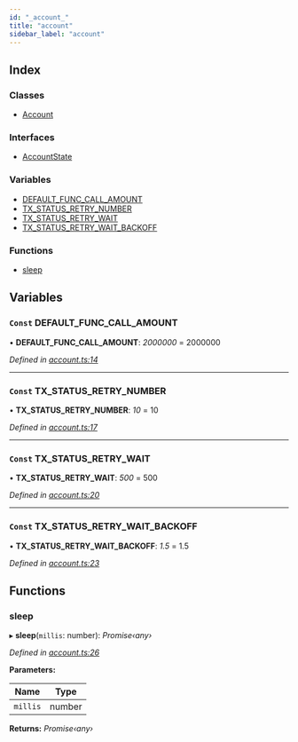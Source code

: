```yaml
---
id: "_account_"
title: "account"
sidebar_label: "account"
---
```


## Index

### Classes

* [Account](../classes/_account_.account.md)

### Interfaces

* [AccountState](../interfaces/_account_.accountstate.md)

### Variables

* [DEFAULT_FUNC_CALL_AMOUNT](_account_.md#const-default_func_call_amount)
* [TX_STATUS_RETRY_NUMBER](_account_.md#const-tx_status_retry_number)
* [TX_STATUS_RETRY_WAIT](_account_.md#const-tx_status_retry_wait)
* [TX_STATUS_RETRY_WAIT_BACKOFF](_account_.md#const-tx_status_retry_wait_backoff)

### Functions

* [sleep](_account_.md#sleep)

## Variables

### `Const` DEFAULT_FUNC_CALL_AMOUNT

• **DEFAULT_FUNC_CALL_AMOUNT**: *2000000* = 2000000

*Defined in [account.ts:14](https://github.com/nearprotocol/nearlib/blob/a0bd9b2/src.ts/account.ts#L14)*

___

### `Const` TX_STATUS_RETRY_NUMBER

• **TX_STATUS_RETRY_NUMBER**: *10* = 10

*Defined in [account.ts:17](https://github.com/nearprotocol/nearlib/blob/a0bd9b2/src.ts/account.ts#L17)*

___

### `Const` TX_STATUS_RETRY_WAIT

• **TX_STATUS_RETRY_WAIT**: *500* = 500

*Defined in [account.ts:20](https://github.com/nearprotocol/nearlib/blob/a0bd9b2/src.ts/account.ts#L20)*

___

### `Const` TX_STATUS_RETRY_WAIT_BACKOFF

• **TX_STATUS_RETRY_WAIT_BACKOFF**: *1.5* = 1.5

*Defined in [account.ts:23](https://github.com/nearprotocol/nearlib/blob/a0bd9b2/src.ts/account.ts#L23)*

## Functions

###  sleep

▸ **sleep**(`millis`: number): *Promise‹any›*

*Defined in [account.ts:26](https://github.com/nearprotocol/nearlib/blob/a0bd9b2/src.ts/account.ts#L26)*

**Parameters:**

Name | Type |
------ | ------ |
`millis` | number |

**Returns:** *Promise‹any›*
